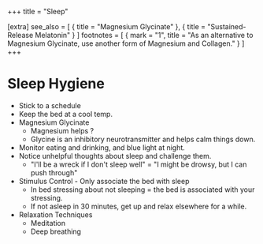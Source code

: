 +++
title = "Sleep"

[extra]
see_also = [
    { title = "Magnesium Glycinate" },
    { title = "Sustained-Release Melatonin" }
]
footnotes = [
    { mark = "1", title = "As an alternative to Magnesium Glycinate, use another form of Magnesium and Collagen." }
]
+++

# Sleep Hygiene
- Stick to a schedule
- Keep the bed at a cool temp.
- Magnesium Glycinate
    - Magnesium helps ?
    - Glycine is an inhibitory neurotransmitter and helps calm things down.
- Monitor eating and drinking, and blue light at night.
- Notice unhelpful thoughts about sleep and challenge them.
    - "I'll be a wreck if I don't sleep well" = "I might be drowsy, but I can push through"
- Stimulus Control - Only associate the bed with sleep
    - In bed stressing about not sleeping = the bed is associated with your stressing.
    - If not asleep in 30 minutes, get up and relax elsewhere for a while.
- Relaxation Techniques
    - Meditation
    - Deep breathing

